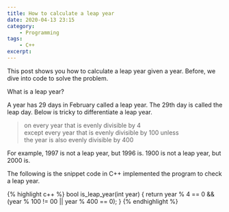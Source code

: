 ```yaml
---
title: How to calculate a leap year
date: 2020-04-13 23:15
category:
    - Programming
tags:
    - C++
excerpt:
---
```

This post shows you how to calculate a leap year given a year.
Before, we dive into code to solve the problem.

What is a leap year?

A year has 29 days in February called a leap year. The 29th day is called the leap day.
Below is tricky to differentiate a leap year.

> on every year that is evenly divisible by 4 <br/>
except every year that is evenly divisible by 100 unless <br/>
the year is also evenly divisible by 400

For example, 1997 is not a leap year, but 1996 is. 1900 is not a leap year, but 2000 is.

The following is the snippet code in C++ implemented the program to check a leap year.

{% highlight c++ %}
bool is_leap_year(int year) {
    return year % 4 == 0 && (year % 100 != 00 || year % 400 == 0);
}
{% endhighlight %}